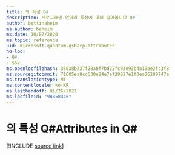 ```yaml
---
title: 의 특성 Q#
description: 프로그래밍 언어의 특성에 대해 알아봅니다 Q# .
author: bettinaheim
ms.author: beheim
ms.date: 10/07/2020
ms.topic: reference
uid: microsoft.quantum.qsharp.attributes
no-loc:
- Q#
- $$v
ms.openlocfilehash: 360a8b337f28abf7bd22fc93e93b4a19be2fc3f8
ms.sourcegitcommit: 71605ea9cc630e84e7ef29027e1f0ea06299747e
ms.translationtype: MT
ms.contentlocale: ko-KR
ms.lasthandoff: 01/26/2021
ms.locfileid: "98858346"
---
```

# <a name="attributes-in-no-locq"></a><span data-ttu-id="6e6f8-103">의 특성 Q#</span><span class="sxs-lookup"><span data-stu-id="6e6f8-103">Attributes in Q#</span></span>


[!INCLUDE [source link](~/includes/qsharp-language/Specifications/Language/1_ProgramStructure/5_Attributes.md)]

